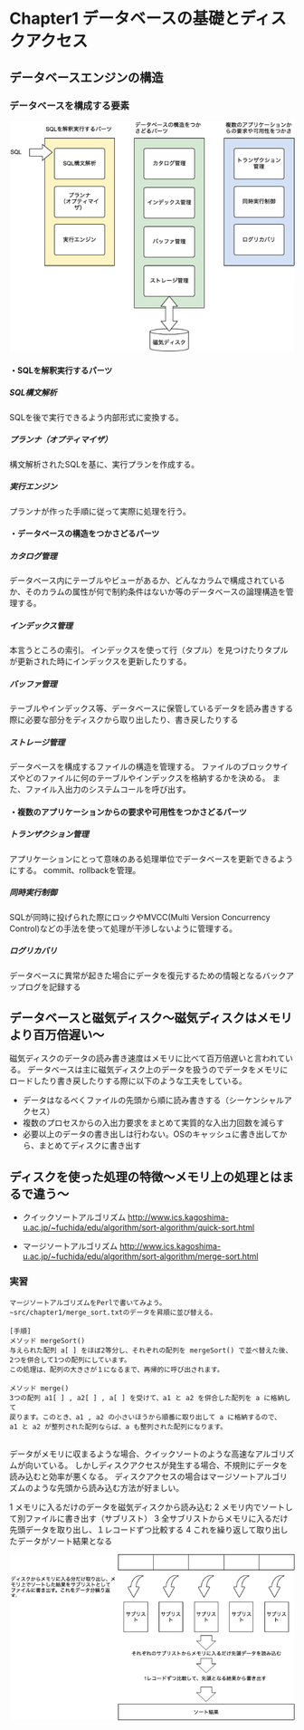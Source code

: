 # Chapter1 データベースの基礎とディスクアクセス

## データベースエンジンの構造

### データベースを構成する要素

![データベースを構成する要素](img/database_element.png)


#### ・SQLを解釈実行するパーツ
##### SQL構文解析
SQLを後で実行できるよう内部形式に変換する。

##### プランナ（オプティマイザ）
構文解析されたSQLを基に、実行プランを作成する。

##### 実行エンジン
プランナが作った手順に従って実際に処理を行う。

#### ・データベースの構造をつかさどるパーツ
##### カタログ管理
データベース内にテーブルやビューがあるか、どんなカラムで構成されているか、そのカラムの属性が何で制約条件はないか等のデータベースの論理構造を管理する。

##### インデックス管理
本言うところの索引。
インデックスを使って行（タプル）を見つけたりタプルが更新された時にインデックスを更新したりする。

##### バッファ管理
テーブルやインデックス等、データベースに保管しているデータを読み書きする際に必要な部分をディスクから取り出したり、書き戻したりする

##### ストレージ管理
データベースを構成するファイルの構造を管理する。
ファイルのブロックサイズやどのファイルに何のテーブルやインデックスを格納するかを決める。
また、ファイル入出力のシステムコールを呼び出す。

#### ・複数のアプリケーションからの要求や可用性をつかさどるパーツ
##### トランザクション管理
アプリケーションにとって意味のある処理単位でデータベースを更新できるようにする。
commit、rollbackを管理。

##### 同時実行制御
SQLが同時に投げられた際にロックやMVCC(Multi Version Concurrency Control)などの手法を使って処理が干渉しないように管理する。

##### ログリカバリ
データベースに異常が起きた場合にデータを復元するための情報となるバックアップログを記録する

## データベースと磁気ディスク～磁気ディスクはメモリより百万倍遅い～

磁気ディスクのデータの読み書き速度はメモリに比べて百万倍遅いと言われている。
データベースは主に磁気ディスク上のデータを扱うのでデータをメモリにロードしたり書き戻したりする際に以下のような工夫をしている。

* データはなるべくファイルの先頭から順に読み書きする（シーケンシャルアクセス）
* 複数のプロセスからの入出力要求をまとめて実質的な入出力回数を減らす
* 必要以上のデータの書き出しは行わない。OSのキャッシュに書き出してから、まとめてディスクに書き出す

## ディスクを使った処理の特徴～メモリ上の処理とはまるで違う～

- クイックソートアルゴリズム
http://www.ics.kagoshima-u.ac.jp/~fuchida/edu/algorithm/sort-algorithm/quick-sort.html

- マージソートアルゴリズム
http://www.ics.kagoshima-u.ac.jp/~fuchida/edu/algorithm/sort-algorithm/merge-sort.html

### 実習
```
マージソートアルゴリズムをPerlで書いてみよう。
~src/chapter1/merge_sort.txtのデータを昇順に並び替える。

[手順]
メソッド mergeSort() 
与えられた配列 a[ ] をほぼ2等分し、それぞれの配列を mergeSort() で並べ替えた後、
2つを併合して1つの配列にしています。
この処理は、配列の大きさが１になるまで、再帰的に呼び出されます。

メソッド merge() 
3つの配列 a1[ ] , a2[ ] , a[ ] を受けて、a1 と a2 を併合した配列を a に格納して
戻ります。このとき、a1 , a2 の小さいほうから順番に取り出して a に格納するので、
a1 と a2 が整列された配列ならば、a も整列された配列になります。


```


データがメモリに収まるような場合、クイックソートのような高速なアルゴリズムが向いている。
しかしディスクアクセスが発生する場合、不規則にデータを読み込むと効率が悪くなる。
ディスクアクセスの場合はマージソートアルゴリズムのような先頭から読み込む方法が好ましい。

1 メモリに入るだけのデータを磁気ディスクから読み込む
2 メモリ内でソートして別ファイルに書き出す（サブリスト）
3 全サブリストからメモリに入るだけ先頭データを取り出し、１レコードずつ比較する
4 これを繰り返して取り出したデータがソート結果となる

![マージソートアルゴリズム](img/marge_sort.png)
